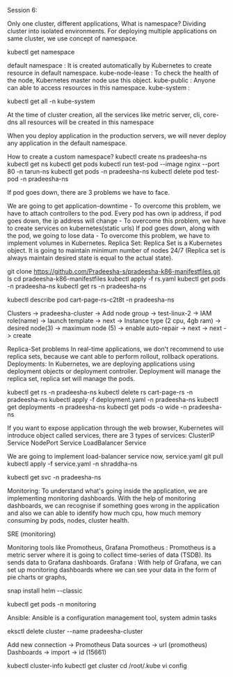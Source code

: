 Session 6:

Only one cluster, different applications, What is namespace? Dividing cluster into isolated environments. For deploying multiple applications on same cluster, we use concept of namespace.

kubectl get namespace

default namespace : It is created automatically by Kubernetes to create resource in default namespace. kube-node-lease : To check the health of the node, Kubernetes master node use this object. kube-public : Anyone can able to access resources in this namespace. kube-system :

kubectl get all -n kube-system

At the time of cluster creation, all the services like metric server, cli, core-dns all resources will be created in this namespace

When you deploy application in the production servers, we will never deploy any application in the default namespace.

How to create a custom namespace? kubectl create ns pradeesha-ns kubectl get ns kubectl get pods kubectl run test-pod --image nginx --port 80 -n tarun-ns kubectl get pods -n pradeesha-ns kubectl delete pod test-pod -n pradeesha-ns

If pod goes down, there are 3 problems we have to face.

We are going to get application-downtime - To overcome this problem, we have to attach controllers to the pod.
Every pod has own ip address, if pod goes down, the ip address will change - To overcome this problem, we have to create services on kubernetes(static urls)
If pod goes down, along with the pod, we going to lose data - To overcome this problem, we have to implement volumes in Kubernetes.
Replica Set: Replica Set is a Kubernetes object. It is going to maintain minimum number of nodes 24/7 (Replica set is always maintain desired state is equal to the actual state).

git clone https://github.com/Pradeesha-s/pradeesha-k86-manifestfiles.git ls cd pradeesha-k86-manifestfiles kubectl apply -f rs.yaml kubectl get pods -n pradeesha-ns kubectl get rs -n pradeesha-ns

kubectl describe pod cart-page-rs-c2t8t -n pradeesha-ns

Clusters -> pradeesha-cluster -> Add node group -> test-linux-2 -> IAM role(name) -> launch template -> next -> Instance type (2 cpu, 4gb ram) -> desired node(3) -> maximum node (5) -> enable auto-repair -> next -> next -> create

Replica-Set problems In real-time applications, we don't recommend to use replica sets, because we cant able to perform rollout, rollback operations. Deployments: In Kubernetes, we are deploying applications using deployment objects or deployment controller. Deployment will manage the replica set, replica set will manage the pods.

kubectl get rs -n pradeesha-ns kubectl delete rs cart-page-rs -n pradeesha-ns kubectl apply -f deployment.yaml -n pradeesha-ns kubectl get deployments -n pradeesha-ns kubectl get pods -o wide -n pradeesha-ns

If you want to expose application through the web browser, Kubernetes will introduce object called services, there are 3 types of services: ClusterIP Service NodePort Service LoadBalancer Service

We are going to implement load-balancer service now, service.yaml git pull kubectl apply -f service.yaml -n shraddha-ns

kubectl get svc -n pradeesha-ns

Monitoring: To understand what's going inside the application, we are implementing monitoring dashboards. With the help of monitoring dashboards, we can recognise if something goes wrong in the application and also we can able to identify how much cpu, how much memory consuming by pods, nodes, cluster health.

SRE (monitoring)

Monitoring tools like Promotheus, Grafana Promotheus : Promotheus is a metric server where it is going to collect time-series of data (TSDB). Its sends data to Grafana dashboards. Grafana : With help of Grafana, we can set up monitoring dashboards where we can see your data in the form of pie charts or graphs,

snap install helm --classic

kubectl get pods -n monitoring

Ansible: Ansible is a configuration management tool, system admin tasks

eksctl delete cluster --name pradeesha-cluster

Add new connection -> Promotheus Data sources -> url (promotheus) Dashboards -> import -> id (15661)

kubectl cluster-info kubectl get cluster cd /root/.kube vi config

